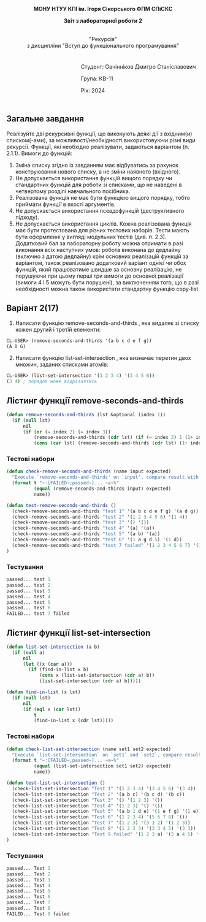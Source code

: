 <p align="center"><b>МОНУ НТУУ КПІ ім. Ігоря Сікорського ФПМ СПіСКС</b></p>
<p align="center">
<b>Звіт з лабораторної роботи 2</b>
<p align="center">
<br>"Рекурсія"</br>
з дисципліни "Вступ до функціонального програмування"
</p>

<div style="display: flex; justify-content: flex-end;">
  <div style="border: 0px; padding: 10px;">
    <p>Студент: Овчінніков Дмитро Станіславович</p>
    <p>Група: КВ-11</p>
    <p>Рік: 2024</p>
  </div>
</div>


## Загальне завдання
Реалізуйте дві рекурсивні функції, що виконують деякі дії з вхідним(и) списком(-ами), за можливості/необхідності використовуючи різні види рекурсії. 
Функції, які необхідно реалізувати, задаються варіантом (п. 2.1.1). Вимоги до функцій:
1. Зміна списку згідно із завданням має відбуватись за рахунок конструювання нового списку, а не зміни наявного (вхідного).
2. Не допускається використання функцій вищого порядку чи стандартних функцій для роботи зі списками, що не наведені в четвертому розділі навчального посібника.
3. Реалізована функція не має бути функцією вищого порядку, тобто приймати функції в якості аргументів.
4. Не допускається використання псевдофункцій (деструктивного підходу).
5. Не допускається використання циклів. Кожна реалізована функція має бути протестована для різних тестових наборів. Тести мають бути оформленні у вигляді модульних тестів (див. п. 2.3). Додатковий бал за лабораторну роботу можна отримати в разі виконання всіх наступних умов:
робота виконана до дедлайну (включно з датою дедлайну)
крім основних реалізацій функцій за варіантом, також реалізовано додатковий варіант однієї чи обох функцій, який працюватиме швидше за основну реалізацію, не порушуючи при цьому перші три вимоги до основної реалізації (вимоги 4 і 5 можуть бути порушені), за виключенням того, що в разі необхідності можна також використати стандартну функцію copy-list

## Варіант 2(17)
1. Написати функцію remove-seconds-and-thirds , яка видаляє зі списку кожен другий
і третій елементи:
```lisp
CL-USER> (remove-seconds-and-thirds '(a b c d e f g))
(A D G)
```
2. Написати функцію list-set-intersection , яка визначає перетин двох множин,
заданих списками атомів:
```lisp
CL-USER> (list-set-intersection '(1 2 3 4) '(3 4 5 6))
(3 4) ; порядок може відрізнятись
```
## Лістинг функції remove-seconds-and-thirds
```lisp
(defun remove-seconds-and-thirds (lst &optional (index 1))
  (if (null lst)
      nil
      (if (or (= index 2) (= index 3))
          (remove-seconds-and-thirds (cdr lst) (if (= index 3) 1 (1+ index)))
          (cons (car lst) (remove-seconds-and-thirds (cdr lst) (1+ index))))))
```
### Тестові набори
```lisp
(defun check-remove-seconds-and-thirds (name input expected)
  "Execute `remove-seconds-and-thirds' on `input', compare result with `expected' and print comparison status"
  (format t "~:[FAILED~;passed~]... ~a~%"
          (equal (remove-seconds-and-thirds input) expected)
          name))

(defun test-remove-seconds-and-thirds ()
  (check-remove-seconds-and-thirds "test 1" '(a b c d e f g) '(a d g))
  (check-remove-seconds-and-thirds "test 2" '(1 2 3 4 5 6) '(1 4))
  (check-remove-seconds-and-thirds "test 3" '() '())
  (check-remove-seconds-and-thirds "test 4" '(a) '(a))
  (check-remove-seconds-and-thirds "test 5" '(a b) '(a))
  (check-remove-seconds-and-thirds "test 6" '(1 a g d 5) '(1 d))
  (check-remove-seconds-and-thirds "test 7 failed" '(1 2 3 4 5 6 7) '(1 4))
)
```
### Тестування
```lisp
passed... test 1
passed... test 2
passed... test 3
passed... test 4
passed... test 5
passed... test 6
FAILED... test 7 failed
```
## Лістинг функції list-set-intersection
```lisp
(defun list-set-intersection (a b)
  (if (null a)
      nil
      (let ((x (car a)))
        (if (find-in-list x b)
            (cons x (list-set-intersection (cdr a) b))
            (list-set-intersection (cdr a) b)))))

(defun find-in-list (x lst)
  (if (null lst)
      nil
      (if (eql x (car lst))
          t
          (find-in-list x (cdr lst)))))
```
### Тестові набори
```lisp
(defun check-list-set-intersection (name set1 set2 expected)
  "Execute `list-set-intersection` on `set1` and `set2`, compare result with `expected` and print comparison status."
  (format t "~:[FAILED~;passed~]... ~a~%"
          (equal (list-set-intersection set1 set2) expected)
          name))

(defun test-list-set-intersection ()
  (check-list-set-intersection "Test 1" '(1 2 3 4) '(3 4 5 6) '(3 4))
  (check-list-set-intersection "Test 2" '(a b c) '(b c d) '(b c))
  (check-list-set-intersection "Test 3" '() '(1 2 3) '())
  (check-list-set-intersection "Test 4" '(1 2 3) '() '())
  (check-list-set-intersection "Test 5" '(a b 1 d e) '(1 e f g) '(1 e))
  (check-list-set-intersection "Test 6" '(1 2 3 4) '(5 6 7 8) '())
  (check-list-set-intersection "Test 7" '(1 2 3) '(3 1 2) '(1 2 3))
  (check-list-set-intersection "Test 8" '(1 2 3 3) '(3 3 4 5) '(3 3))
  (check-list-set-intersection "Test 9 failed" '(1 2 3 a) '(3 a 4 5) '(3))
)
```
### Тестування
```lisp
passed... Test 1
passed... Test 2
passed... Test 3
passed... Test 4
passed... Test 5
passed... Test 6
passed... Test 7
passed... Test 8
FAILED... Test 9 failed
```


